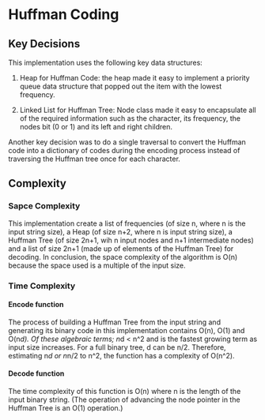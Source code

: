 # Huffman Coding

## Key Decisions

This implementation uses the following key data structures:

1. Heap for Huffman Code: the heap made it easy to implement a priority queue data structure that popped out the item with the lowest frequency.

2. Linked List for Huffman Tree: Node class made it easy to encapsulate all of the required information such as the character, its frequency, the nodes bit (0 or 1) and its left and right children.

Another key decision was to do a single traversal to convert the Huffman code into a dictionary of codes during the encoding process instead of traversing the Huffman tree once for each character.

## Complexity

### Sapce Complexity

This implementation create a list of frequencies (of size n, where n is the input string size), a Heap (of size n+2, where n is input string size), a Huffman Tree (of size 2n+1, wih n input nodes and n+1 intermediate nodes) and a list of size 2n+1 (made up of elements of the Huffman Tree) for decoding. In conclusion, the space complexity of the algorithm is O(n) because the space used is a multiple of the input size.

### Time Complexity

#### Encode function

The process of building a Huffman Tree from the input string and generating its binary code in this implementation contains O(n), O(1) and O(n*d). Of these algebraic terms; n*d < n^2 and is the fastest growing term as input size increases. For a full binary tree, d can be n/2. Therefore, estimating n*d or n*n/2 to n^2, the function has a complexity of O(n^2).

#### Decode function

The time complexity of this function is O(n) where n is the length of the input binary string. (The operation of advancing the node pointer in the Huffman Tree is an O(1) operation.)